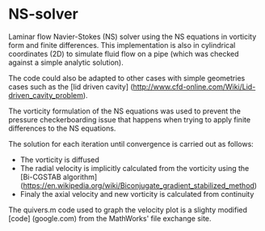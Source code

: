 # NS-solver
Laminar flow Navier-Stokes (NS) solver using the NS equations in vorticity form and finite differences.
This implementation is also in cylindrical coordinates (2D) to simulate fluid flow on a pipe 
(which was checked against a simple analytic solution).

The code could also be adapted to other cases with simple geometries cases such as the [lid driven cavity]
(http://www.cfd-online.com/Wiki/Lid-driven_cavity_problem).

The vorticity formulation of the NS equations was used to prevent the pressure checkerboarding issue that happens
when trying to apply finite differences to the NS equations.

The solution for each iteration until convergence is carried out as follows:
* The vorticity is diffused
* The radial velocity is implicitly calculated from the vorticity using the [Bi-CGSTAB algorithm]
(https://en.wikipedia.org/wiki/Biconjugate_gradient_stabilized_method)
* Finaly the axial velocity and new vorticity is calculated from continuity

The quivers.m code used to graph the velocity plot is a slighty modified [code] (google.com) from the MathWorks' file exchange site.
